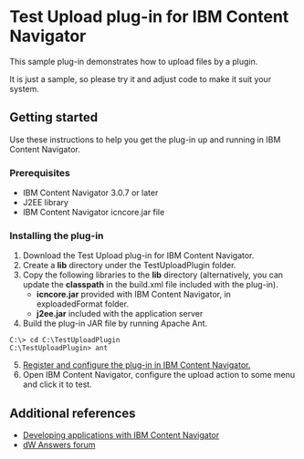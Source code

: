 # Test Upload plug-in for IBM Content Navigator

This sample plug-in demonstrates how to upload files by a plugin.

It is just a sample, so please try it and adjust code to make it suit your system.

## Getting started

Use these instructions to help you get the plug-in up and running in IBM Content Navigator.

### Prerequisites

* IBM Content Navigator 3.0.7 or later
* J2EE library
* IBM Content Navigator icncore.jar file

### Installing the plug-in

1. Download the Test Upload plug-in for IBM Content Navigator.
2. Create a **lib** directory under the TestUploadPlugin folder.
3. Copy the following libraries to the **lib** directory (alternatively, you can update the **classpath** in the build.xml file included with the plug-in).  
	* **icncore.jar** provided with IBM Content Navigator, in exploadedFormat folder.
	* **j2ee.jar** included with the application server
4. Build the plug-in JAR file by running Apache Ant.

```
C:\> cd C:\TestUploadPlugin
C:\TestUploadPlugin> ant
```

5. [Register and configure the plug-in in IBM Content Navigator.](http://www.ibm.com/support/knowledgecenter/SSEUEX_3.0.0/com.ibm.installingeuc.doc/eucco012.htm)
7. Open IBM Content Navigator, configure the upload action to some menu and click it to test.


## Additional references

* [Developing applications with IBM Content Navigator](https://www.ibm.com/support/knowledgecenter/SSEUEX_3.0.0/com.ibm.developingeuc.doc/eucdi000.html)
* [dW Answers forum](https://developer.ibm.com/answers/topics/icn/)
